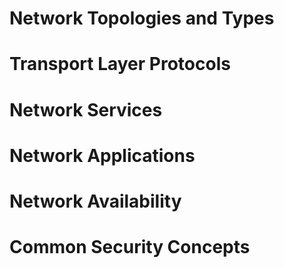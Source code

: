 # Network Topologies and Types
# Transport Layer Protocols
# Network Services
# Network Applications
# Network Availability
# Common Security Concepts
